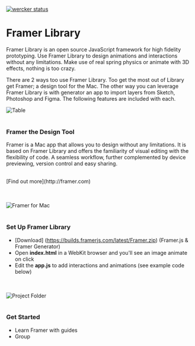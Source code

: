 [![wercker status](https://app.wercker.com/status/8e5d02248bfd387acebdf177fba5f6b1/s/master "wercker status")](https://app.wercker.com/project/bykey/8e5d02248bfd387acebdf177fba5f6b1)

# Framer Library

Framer Library is an open source JavaScript framework for high fidelity prototyping. Use Framer Library to design animations and interactions without any limitations. Make use of real spring physics or animate with 3D effects, nothing is too crazy.

There are 2 ways too use Framer Library. Too get the most out of Library get Framer; a design tool for the Mac. The other way you can leverage Framer Library is with generator an app to import layers from Sketch, Photoshop and Figma. The following features are included with each.
<br />

![Table](https://dsc.cloud/krijn/black-table/black-table.png)
<br /><br />

### Framer the Design Tool

Framer is a Mac app that allows you to design without any limitations. It is based on Framer Library and offers the familiarity of visual editing with the flexibility of code. A seamless workflow, further complemented by device previewing, version control and easy sharing.

<br />
[Find out more](http://framer.com)

<br /><br />
![Framer for Mac](https://dsc.cloud/krijn/grow/grow.png)
<br /><br />

### Set Up Framer Library
- [Download] (https://builds.framerjs.com/latest/Framer.zip) (Framer.js & Framer Generator)
- Open **index.html** in a WebKit browser and you'll see an image animate on click
- Edit the **app.js** to add interactions and animations (see example code below)

<br /><br />
![Project Folder](https://dsc.cloud/krijn/files/files.png)
<br /><br />

### Get Started
- Learn Framer with guides
- Group
